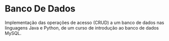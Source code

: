 # Banco De Dados

Implementação das operações de acesso (CRUD) a um banco de dados nas linguagens Java e Python, de um curso de introdução ao banco de dados MySQL.

